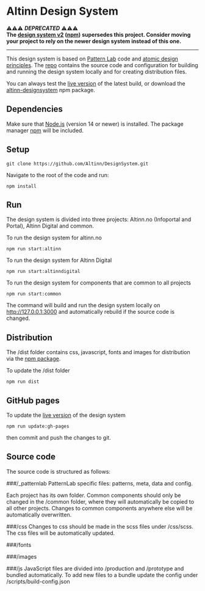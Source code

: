 # Altinn Design System

⚠️⚠️⚠️ _**DEPRECATED**_ ⚠️⚠️⚠️  
**The [design system v2](https://github.com/Altinn/altinn-design-system) ([npm](https://www.npmjs.com/package/@altinn/altinn-design-system)) supersedes this project. Consider moving your project to rely on the newer design system instead of this one.**

<hr>

This design system is based on [Pattern Lab](https://patternlab.io/) code and [atomic design principles](http://bradfrost.com/blog/post/atomic-web-design/).
The [repo](https://github.com/Altinn/DesignSystem) contains the source code and configuration for building and running the design system locally and for creating distribution files.

You can always test the [live version](https://altinn.github.io/DesignSystem) of the latest build, or download the [altinn-designsystem](https://www.npmjs.com/package/altinn-designsystem) npm package.


## Dependencies

Make sure that [Node.js](https://nodejs.org) (version 14 or newer) is installed. The package manager [npm](https://www.npmjs.com/) will be included.

## Setup
```shell
git clone https://github.com/Altinn/DesignSystem.git
```

Navigate to the root of the code and run:
```shell
npm install
```

## Run

The design system is divided into three projects: Altinn.no (Infoportal and Portal), Altinn Digital and common.

To run the design system for altinn.no

```shell
npm run start:altinn
```

To run the design system for Altinn Digital

```shell
npm run start:altinndigital
```

To run the design system for components that are common to all projects

```shell
npm run start:common
```

The command will build and run the design system locally on <http://127.0.0.1:3000> and automatically rebuild if the source code is changed.

## Distribution

The /dist folder contains css, javascript, fonts and images for distribution via the [npm package](https://www.npmjs.com/package/altinn-designsystem).

To update the /dist folder

```shell
npm run dist
```

## GitHub pages

To update the [live version](https://altinn.github.io/DesignSystem/) of the design system

```shell
npm run update:gh-pages
```
then commit and push the changes to git.

## Source code

The source code is structured as follows:

###/_patternlab
PatternLab specific files: patterns, meta, data and config.

Each project has its own folder. Common components should only be changed in the /common folder, where they will automatically be copied to all other projects. Changes to common components anywhere else will be automatically overwritten.

###/css
Changes to css should be made in the scss files under /css/scss. The css files will be automatically updated.

###/fonts

###/images

###/js
JavaScript files are divided into /production and /prototype and bundled automatically. To add new files to a bundle update the config under /scripts/build-config.json